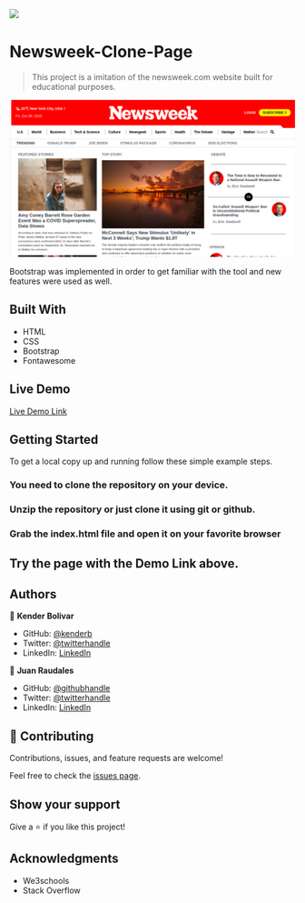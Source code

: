 ![](https://img.shields.io/badge/Microverse-blueviolet)

# Newsweek-Clone-Page

> This project is a imitation of the newsweek.com website built for educational purposes.

![screenshot](./assets/images/screenshot.png)

Bootstrap was implemented in order to get familiar with the tool and new features were
used as well.

## Built With

- HTML
- CSS
- Bootstrap
- Fontawesome

## Live Demo

[Live Demo Link](https://rawcdn.githack.com/kenderb/Using-bootstrap/c46280b67f775fde59cefd52a40aff5bbb5f71ea/index.html)


## Getting Started


To get a local copy up and running follow these simple example steps.

### You need to clone the repository on your device.

### Unzip the repository or just clone it using git or github.

### Grab the index.html file and open it on your favorite browser

## Try the page with the Demo Link above.



## Authors

👤 **Kender Bolivar**

- GitHub: [@kenderb](https://github.com/ken)
- Twitter: [@twitterhandle](https://twitter.com/KBTarts )
- LinkedIn: [LinkedIn](https://www.linkedin.com/in/kender-bolivar-1736086b/ )

👤 **Juan Raudales**

- GitHub: [@githubhandle](https://github.com/Jarfsoft)
- Twitter: [@twitterhandle](https://twitter.com/Jarfsoft)
- LinkedIn: [LinkedIn](https://www.linkedin.com/in/juan-raudales-flores/)

## 🤝 Contributing

Contributions, issues, and feature requests are welcome!

Feel free to check the [issues page](https://github.com/kenderb/Using-bootstrap/issues).

## Show your support

Give a ⭐️ if you like this project!

## Acknowledgments

- We3schools
- Stack Overflow
